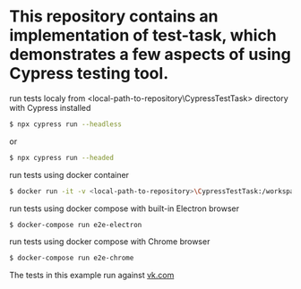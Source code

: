 # This repository contains an implementation of test-task, which demonstrates a few aspects of using Cypress testing tool.

run tests localy from <local-path-to-repository\CypressTestTask> directory with Cypress installed 
```sh
$ npx cypress run --headless
```
or
```sh
$ npx cypress run --headed
```

run tests using docker container
```sh
$ docker run -it -v <local-path-to-repository>\CypressTestTask:/workspace -w /workspace cypress/included:4.0.1
```

run tests using docker compose with built-in Electron browser
```sh
$ docker-compose run e2e-electron
```
run tests using docker compose with Chrome browser
```sh
$ docker-compose run e2e-chrome
```
The tests in this example run against [vk.com](vk.com)

